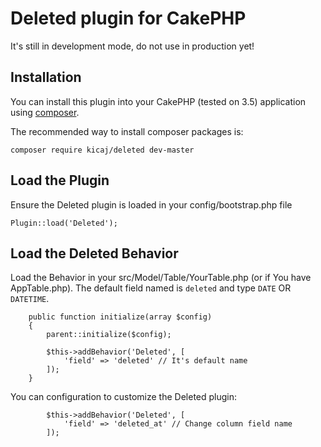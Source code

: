 # Deleted plugin for CakePHP

It's still in development mode, do not use in production yet!

## Installation

You can install this plugin into your CakePHP (tested on 3.5) application using [composer](http://getcomposer.org).

The recommended way to install composer packages is:

```
composer require kicaj/deleted dev-master
```

Load the Plugin
-----------

Ensure the Deleted plugin is loaded in your config/bootstrap.php file

```
Plugin::load('Deleted');
```

Load the Deleted Behavior
---------------------

Load the Behavior in your src/Model/Table/YourTable.php (or if You have AppTable.php). The default field named is `deleted` and type `DATE` OR `DATETIME`.

```
    public function initialize(array $config)
    {
        parent::initialize($config);

        $this->addBehavior('Deleted', [
            'field' => 'deleted' // It's default name
        ]);
    }
```
You can configuration to customize the Deleted plugin:
```
        $this->addBehavior('Deleted', [
            'field' => 'deleted_at' // Change column field name
        ]);
```
